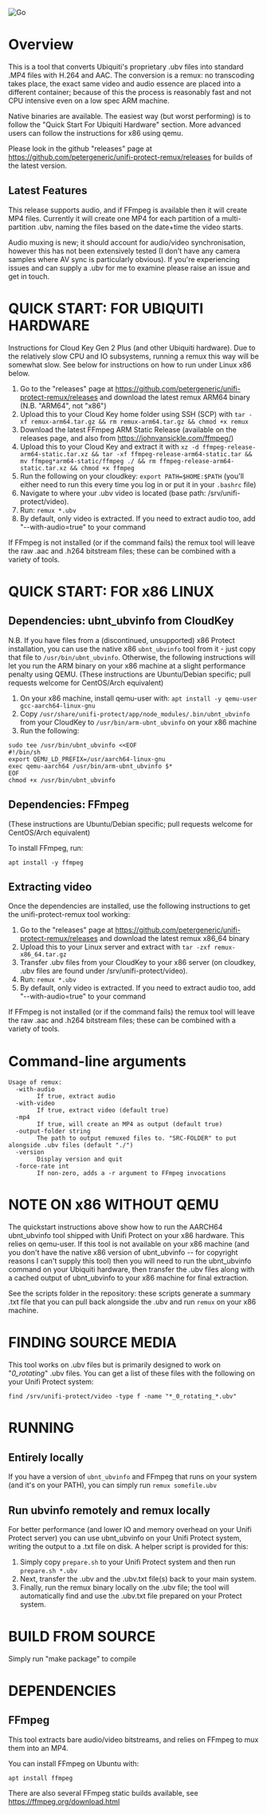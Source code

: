 ![Go](https://github.com/petergeneric/unifi-protect-remux/workflows/Go/badge.svg)

Overview
========

This is a tool that converts Ubiquiti's proprietary .ubv files into standard .MP4 files with H.264 and AAC. The conversion is a remux: no transcoding takes place, the exact same video and audio essence are placed into a different container; because of this the process is reasonably fast and not CPU intensive even on a low spec ARM machine.

Native binaries are available. The easiest way (but worst performing) is to follow the "Quick Start For Ubiquiti Hardware" section. More advanced users can follow the instructions for x86 using qemu.

Please look in the github "releases" page at https://github.com/petergeneric/unifi-protect-remux/releases for builds of the latest version.

Latest Features
---------------
This release supports audio, and if FFmpeg is available then it will create MP4 files. Currently it will create one MP4 for each partition of a multi-partition .ubv, naming the files based on the date+time the video starts.

Audio muxing is new; it should account for audio/video synchronisation, however this has not been extensively tested (I don't have any camera samples where AV sync is particularly obvious). If you're experiencing issues and can supply a .ubv for me to examine please raise an issue and get in touch.


QUICK START: FOR UBIQUITI HARDWARE
==================================
Instructions for Cloud Key Gen 2 Plus (and other Ubiquiti hardware). Due to the relatively slow CPU and IO subsystems, running a remux this way will be somewhat slow. See below for instructions on how to run under Linux x86 below.

1. Go to the "releases" page at https://github.com/petergeneric/unifi-protect-remux/releases and download the latest remux ARM64 binary (N.B. "ARM64", not "x86")
2. Upload this to your Cloud Key home folder using SSH (SCP) with ```tar -xf remux-arm64.tar.gz && rm remux-arm64.tar.gz && chmod +x remux```
3. Download the latest FFmpeg ARM Static Release (available on the releases page, and also from https://johnvansickle.com/ffmpeg/)
4. Upload this to your Cloud Key and extract it with ```xz -d ffmpeg-release-arm64-static.tar.xz && tar -xf ffmpeg-release-arm64-static.tar && mv ffmpeg*arm64-static/ffmpeg ./ && rm ffmpeg-release-arm64-static.tar.xz && chmod +x ffmpeg```
5. Run the following on your cloudkey: ```export PATH=$HOME:$PATH``` (you'll either need to run this every time you log in or put it in your ```.bashrc``` file)
6. Navigate to where your .ubv video is located (base path: /srv/unifi-protect/video).
7. Run: ```remux *.ubv```
8. By default, only video is extracted. If you need to extract audio too, add "--with-audio=true" to your command

If FFmpeg is not installed (or if the command fails) the remux tool will leave the raw .aac and .h264 bitstream files; these can be combined with a variety of tools. 


QUICK START: FOR x86 LINUX
==========================

Dependencies: ubnt_ubvinfo from CloudKey
----------------------------------------
N.B. If you have files from a (discontinued, unsupported) x86 Protect installation, you can use the native x86 ```ubnt_ubvinfo``` tool from it - just copy that file to ```/usr/bin/ubnt_ubvinfo```. Otherwise, the following instructions will let you run the ARM binary on your x86 machine at a slight performance penalty using QEMU.
(These instructions are Ubuntu/Debian specific; pull requests welcome for CentOS/Arch equivalent)

1. On your x86 machine, install qemu-user with: ```apt install -y qemu-user gcc-aarch64-linux-gnu```
2. Copy ```/usr/share/unifi-protect/app/node_modules/.bin/ubnt_ubvinfo``` from your CloudKey to ```/usr/bin/arm-ubnt_ubvinfo``` on your x86 machine
3. Run the following:
```
sudo tee /usr/bin/ubnt_ubvinfo <<EOF
#!/bin/sh
export QEMU_LD_PREFIX=/usr/aarch64-linux-gnu
exec qemu-aarch64 /usr/bin/arm-ubnt_ubvinfo $*
EOF
chmod +x /usr/bin/ubnt_ubvinfo
```

Dependencies: FFmpeg
------------------------
(These instructions are Ubuntu/Debian specific; pull requests welcome for CentOS/Arch equivalent)

To install FFmpeg, run:
```
apt install -y ffmpeg
```

Extracting video
----------------
Once the dependencies are installed, use the following instructions to get the unifi-protect-remux tool working:

1. Go to the "releases" page at https://github.com/petergeneric/unifi-protect-remux/releases and download the latest remux x86_64 binary
2. Upload this to your Linux server and extract with ```tar -zxf remux-x86_64.tar.gz```
3. Transfer .ubv files from your CloudKey to your x86 server (on cloudkey, .ubv files are found under /srv/unifi-protect/video).
4. Run: ```remux *.ubv```
5. By default, only video is extracted. If you need to extract audio too, add "--with-audio=true" to your command

If FFmpeg is not installed (or if the command fails) the remux tool will leave the raw .aac and .h264 bitstream files; these can be combined with a variety of tools. 


Command-line arguments
======================

```
Usage of remux:
  -with-audio
    	If true, extract audio
  -with-video
    	If true, extract video (default true)
  -mp4
    	If true, will create an MP4 as output (default true)
  -output-folder string
    	The path to output remuxed files to. "SRC-FOLDER" to put alongside .ubv files (default "./")
  -version
    	Display version and quit
  -force-rate int
    	If non-zero, adds a -r argument to FFmpeg invocations
```

NOTE ON x86 WITHOUT QEMU
=======================

The quickstart instructions above show how to run the AARCH64 ubnt_ubvinfo tool shipped with Unifi Protect on your x86 hardware. This relies on qemu-user. If this tool is not available on your x86 machine (and you don't have the native x86 version of ubnt_ubvinfo -- for copyright reasons I can't supply this tool) then you will need to run the ubnt_ubvinfo command on your Ubiquiti hardware, then transfer the .ubv files along with a cached output of ubnt_ubvinfo to your x86 machine for final extraction.

See the scripts folder in the repository: these scripts generate a summary .txt file that you can pull back alongside the .ubv and run ```remux``` on your x86 machine.



FINDING SOURCE MEDIA
====================

This tool works on .ubv files but is primarily designed to work on "_0_rotating_" .ubv files. You can get a list of these files with the following on your Unifi Protect system:

```
find /srv/unifi-protect/video -type f -name "*_0_rotating_*.ubv"
```

RUNNING
=======

Entirely locally
----------------

If you have a version of ```ubnt_ubvinfo``` and FFmpeg that runs on your system (and it's on your PATH), you can simply run ```remux somefile.ubv```

Run ubvinfo remotely and remux locally
--------------------------------------

For better performance (and lower IO and memory overhead on your Unifi Protect server) you can use ubnt_ubvinfo on your Unifi Protect system, writing the output to a .txt file on disk.
A helper script is provided for this:

1. Simply copy ```prepare.sh``` to your Unifi Protect system and then run ```prepare.sh *.ubv```
2. Next, transfer the .ubv and the .ubv.txt file(s) back to your main system.
3. Finally, run the remux binary locally on the .ubv file; the tool will automatically find and use the .ubv.txt file prepared on your Protect system.


BUILD FROM SOURCE
=================

Simply run "make package" to compile


DEPENDENCIES
============

FFmpeg
------
This tool extracts bare audio/video bitstreams, and relies on FFmpeg to mux them into an MP4.

You can install FFmpeg on Ubuntu with:

```
apt install ffmpeg
```

There are also several FFmpeg static builds available, see https://ffmpeg.org/download.html

